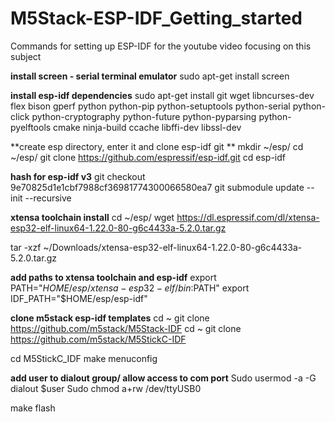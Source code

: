 # M5Stack-ESP-IDF_Getting_started
Commands for setting up ESP-IDF for the youtube video focusing on this subject

**install screen - serial terminal emulator**
sudo apt-get install screen

**install esp-idf dependencies**
sudo apt-get install git wget libncurses-dev flex bison gperf python python-pip python-setuptools python-serial python-click python-cryptography python-future python-pyparsing python-pyelftools cmake ninja-build ccache libffi-dev libssl-dev


**create esp directory, enter it and clone esp-idf git **
mkdir ~/esp/
cd ~/esp/
git clone https://github.com/espressif/esp-idf.git
cd esp-idf


**hash for esp-idf v3**
git checkout 9e70825d1e1cbf7988cf36981774300066580ea7
git submodule update --init --recursive

**xtensa toolchain install**
cd ~/esp/
wget https://dl.espressif.com/dl/xtensa-esp32-elf-linux64-1.22.0-80-g6c4433a-5.2.0.tar.gz

tar -xzf ~/Downloads/xtensa-esp32-elf-linux64-1.22.0-80-g6c4433a-5.2.0.tar.gz

**add paths to xtensa toolchain and esp-idf**
export PATH="$HOME/esp/xtensa-esp32-elf/bin:$PATH"
export IDF_PATH="$HOME/esp/esp-idf"

**clone m5stack esp-idf templates**
cd ~
git clone https://github.com/m5stack/M5Stack-IDF
cd ~
git clone https://github.com/m5stack/M5StickC-IDF

cd M5StickC_IDF
make menuconfig

**add user to dialout group/ allow access to com port**
Sudo usermod -a -G dialout $user
Sudo chmod a+rw /dev/ttyUSB0

make flash


